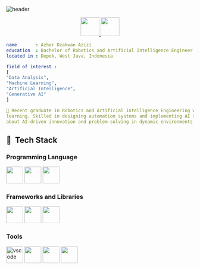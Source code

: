 ![header](https://capsule-render.vercel.app/api?type=slice&color=auto&height=300&section=header&text=Hello%20Everyone!&fontSize=60&rotate=20&fontAlignY=30&fontAlign=70)

<p align="center">
  <!-- INSTAGRAM -->  
    <a href="https://www.instagram.com/azhardzakwan/">
        <img height="50" src="https://user-images.githubusercontent.com/46517096/166974368-9798f39f-1f46-499c-b14e-81f0a3f83a06.png"/>
    </a>
  <!-- Linked in -->  
     <a href="https://linkedin/in/azhardzakwan/">
        <img height="50" src="https://media1.tenor.com/m/2ZexrTx-QSQAAAAC/linkedin.gif"/>
    </a>
</p>

```yaml
name       : Azhar Dzakwan Azizi
education  : Bachelor of Robotics and Artificial Intelligence Engineer (Graduated Dec 2024 with GPA 3.66/4.00)
located in : Depok, West Java, Indonesia

field of interest :
[
"Data Analysis",
"Machine Learning",
"Artificial Intelligence",
"Generative AI"
]

🔭 Recent graduate in Robotics and Artificial Intelligence Engineering with practical experience in data analysis, machine
learning. Skilled in designing automation systems and implementing AI solutions that improve efficiency. Passionate
about AI-driven innovation and problem-solving in dynamic environments
```
<h2> 🚀 &nbsp;Tech Stack</h2>

<h3>Programming Language</h3>
<p align="left">
      <!-- Python-->  
      <img src="https://cdn.jsdelivr.net/gh/devicons/devicon@latest/icons/python/python-original-wordmark.svg" width="45" height="45" />
      <!-- SQL -->  
      <img src="https://cdn1.iconfinder.com/data/icons/hawcons/32/700048-icon-89-document-file-sql-1024.png" width="45" height="45" />
      <!--Javascript-->
       <img src="https://cdn.jsdelivr.net/gh/devicons/devicon@latest/icons/javascript/javascript-original.svg" width="45" height="45" />
<h3>Frameworks and Libraries</h3>
<p align="left">
    <!-- OPEN CV --> 
    <img src="https://cdn.jsdelivr.net/gh/devicons/devicon@latest/icons/opencv/opencv-original-wordmark.svg" width="45" height="45" />
    <!--Pandas-->
    <img src="https://cdn.jsdelivr.net/gh/devicons/devicon@latest/icons/pandas/pandas-original-wordmark.svg" width="45" height="45 />      
  
<h3>Databases</h3>
<p align="left">
      <!--MySQL-->
      <img src="https://cdn.jsdelivr.net/gh/devicons/devicon@latest/icons/mysql/mysql-original.svg" width="45" height="45"/>
      
          
          
  
<h3>Tools</h3>
<p align="left">
    <!-- VS CODE-->  
<img src="https://cdn.jsdelivr.net/gh/devicons/devicon/icons/vscode/vscode-original.svg" alt="vscode" width="45" height="45"/>
      <!-- Jupyter Notebook-->  
<img src="https://cdn.jsdelivr.net/gh/devicons/devicon@latest/icons/jupyter/jupyter-original-wordmark.svg" width="45" height="45"/>
      <!-- Docker --> 
<img src="https://cdn.jsdelivr.net/gh/devicons/devicon@latest/icons/docker/docker-original-wordmark.svg" width="45" height="45" />
          
   <!-- Power BI -->  
<img src="https://media.datacamp.com/legacy/v1724169856/image_ff55d03003.png" width="45" height="45" />





          
